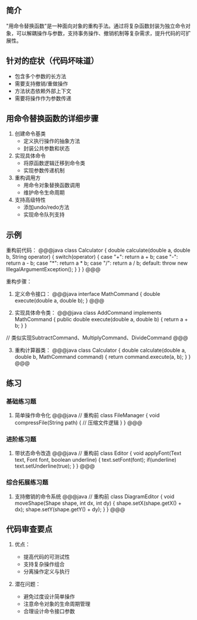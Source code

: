 ## 简介
"用命令替换函数"是一种面向对象的重构手法。通过将复杂函数封装为独立命令对象，可以解耦操作与参数，支持事务操作、撤销机制等复杂需求，提升代码的可扩展性。

## 针对的症状（代码坏味道）
- 包含多个参数的长方法
- 需要支持撤销/重做操作
- 方法状态依赖外部上下文
- 需要将操作作为参数传递

## 用命令替换函数的详细步骤
1. 创建命令基类
   - 定义执行操作的抽象方法
   - 封装公共参数和状态
2. 实现具体命令
   - 将原函数逻辑迁移到命令类
   - 实现参数传递机制
3. 重构调用方
   - 用命令对象替换函数调用
   - 维护命令生命周期
4. 支持高级特性
   - 添加undo/redo方法
   - 实现命令队列支持

## 示例
重构前代码：
@@@java
class Calculator {
    double calculate(double a, double b, String operator) {
        switch(operator) {
            case "+": return a + b;
            case "-": return a - b;
            case "*": return a * b;
            case "/": return a / b;
            default: throw new IllegalArgumentException();
        }
    }
}
@@@

重构步骤：
1. 定义命令接口：
@@@java
interface MathCommand {
    double execute(double a, double b);
}
@@@

2. 实现具体命令类：
@@@java
class AddCommand implements MathCommand {
    public double execute(double a, double b) {
        return a + b;
    }
}

// 类似实现SubtractCommand、MultiplyCommand、DivideCommand
@@@

3. 重构计算器类：
@@@java
class Calculator {
    double calculate(double a, double b, MathCommand command) {
        return command.execute(a, b);
    }
}
@@@

## 练习
### 基础练习题
1. 简单操作命令化
@@@java
// 重构前
class FileManager {
    void compressFile(String path) {
        // 压缩文件逻辑
    }
}
@@@

### 进阶练习题
1. 带状态命令改造
@@@java
// 重构前
class Editor {
    void applyFont(Text text, Font font, boolean underline) {
        text.setFont(font);
        if(underline) text.setUnderline(true);
    }
}
@@@

### 综合拓展练习题
1. 支持撤销的命令系统
@@@java
// 重构前
class DiagramEditor {
    void moveShape(Shape shape, int dx, int dy) {
        shape.setX(shape.getX() + dx);
        shape.setY(shape.getY() + dy);
    }
}
@@@

## 代码审查要点
1. 优点：
   - 提高代码的可测试性
   - 支持复杂操作组合
   - 分离操作定义与执行

2. 潜在问题：
   - 避免过度设计简单操作
   - 注意命令对象的生命周期管理
   - 合理设计命令接口参数
